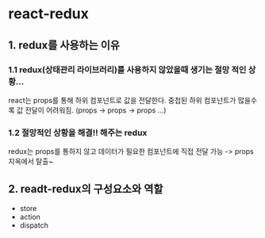 react-redux
=================


## 1. redux를 사용하는 이유

### 1.1 redux(상태관리 라이브러리)를 사용하지 않았을때 생기는 절망 적인 상황...
react는 props를 통해 하위 컴포넌트로 값을 전달한다. 중첩된 하위 컴포넌트가 많을수록 값 전달이 어려워짐. (props -> props -> props ...)

### 1.2 절망적인 상황을 해결!! 해주는 redux

redux는 props를 통하지 않고 데이터가 필요한 컴포넌트에 직접 전달 가능 -> props 지옥에서 탈출~

## 2. readt-redux의 구성요소와 역할

- store
- action
- dispatch
